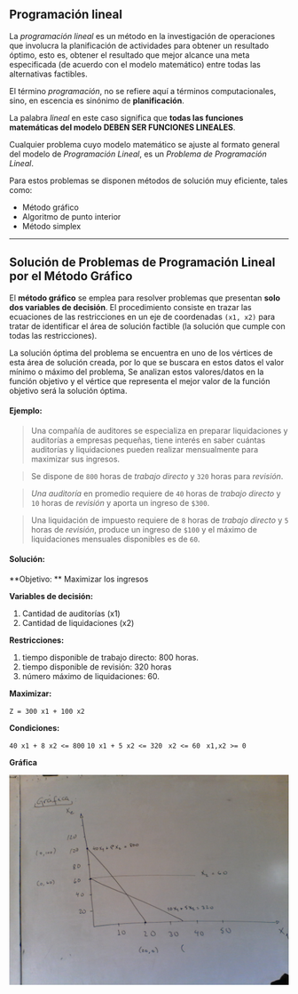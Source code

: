 ## Programación lineal 

La *programación lineal* es un método en la investigación de operaciones que involucra la planificación de actividades para obtener un resultado óptimo, esto es, obtener el resultado que mejor alcance una meta especificada (de acuerdo con el modelo matemático) entre todas las alternativas factibles.

El término *programación*, no se refiere aquí a términos computacionales, sino, en escencia es sinónimo de **planificación**.

La palabra *lineal* en este caso significa que **todas las funciones matemáticas del modelo DEBEN SER FUNCIONES LINEALES**.

Cualquier problema cuyo modelo matemático se ajuste al formato general del modelo de *Programación Lineal*, es un *Problema de Programación Lineal*.

Para estos problemas se disponen métodos de solución muy eficiente, tales como: 
- Método gráfico 
- Algoritmo de punto interior 
- Método simplex

--- 

## Solución de Problemas de Programación Lineal por el Método Gráfico

El **método gráfico** se emplea para resolver problemas que presentan **solo dos variables de decisión**. El procedimiento consiste en trazar las ecuaciones de las restricciones en un eje de coordenadas `(x1, x2)` para tratar de identificar el área de solución factible (la solución que cumple con todas las restricciones). 

La solución óptima del problema se encuentra en uno de los vértices de esta área de solución creada, por lo que se buscara en estos datos el valor mínimo o máximo del problema, Se analizan estos valores/datos en la función objetivo y el vértice que representa el mejor valor de la función objetivo será la solución óptima.

#### Ejemplo:

> Una compañía de auditores se especializa en preparar liquidaciones y auditorías a empresas pequeñas, tiene interés en saber cuántas auditorías y liquidaciones pueden realizar mensualmente para maximizar sus ingresos.

> Se dispone de `800` horas de *trabajo directo* y `320` horas para *revisión*.

> *Una auditoría* en promedio requiere de `40` horas de *trabajo directo* y `10` horas de *revisión* y aporta un ingreso de `$300`.

> Una liquidación de impuesto requiere de `8` horas de *trabajo directo* y `5` horas de *revisión*, produce un ingreso de `$100` y el máximo de liquidaciones mensuales disponibles es de `60`.

#### Solución:

**Objetivo: ** Maximizar los ingresos 

**Variables de decisión:**

1. Cantidad de auditorías (x1)
2. Cantidad de liquidaciones (x2)

**Restricciones:**

1. tiempo disponible de trabajo directo: 800 horas.
2. tiempo disponible de revisión: 320 horas 
3. número máximo de liquidaciones: 60.

**Maximizar:**

`Z = 300 x1 + 100 x2`

**Condiciones:**

`40 x1 + 8 x2 <= 800`
`10 x1 + 5 x2 <= 320 `
`x2 <= 60 `
`x1,x2 >= 0 `

**Gráfica**

![grafica](fotos/IMG_20160315_083948.jpg)
